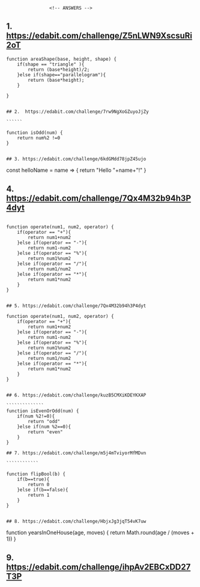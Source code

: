                     <!-- ANSWERS -->
## 1.  https://edabit.com/challenge/Z5nLWN9XscsuRi2oT

``````````
function areaShape(base, height, shape) {
	if(shape == "triangle" ){
		return (base*height)/2;
	}else if(shape=="parallelogram"){
		return (base*height);
	}
	
}


## 2.  https://edabit.com/challenge/7rw9NgXoGZuyoJjZy

``````

function isOdd(num) {
	return num%2 !=0
}


## 3. https://edabit.com/challenge/6kdGMdd78jpZ45ujo

``````````````````


const helloName = name =>
{
	return "Hello "+name+"!"
}


## 4.  https://edabit.com/challenge/7Qx4M32b94h3P4dyt

````````````````````````

function operate(num1, num2, operator) {
	if(operator == "+"){
		return num1+num2
	}else if(operator == "-"){
		return num1-num2
	}else if(operator == "%"){
		return num1%num2
	}else if(operator == "/"){
		return num1/num2
	}else if(operator == "*"){
		return num1*num2
	}
}


## 5. https://edabit.com/challenge/7Qx4M32b94h3P4dyt

function operate(num1, num2, operator) {
	if(operator == "+"){
		return num1+num2
	}else if(operator == "-"){
		return num1-num2
	}else if(operator == "%"){
		return num1%num2
	}else if(operator == "/"){
		return num1/num2
	}else if(operator == "*"){
		return num1*num2
	}
}


## 6. https://edabit.com/challenge/kuzB5CMXiKDEYKXAP

``````````````
function isEvenOrOdd(num) {
	if(num %2!=0){
		return "odd"
	}else if(num %2==0){
		return "even"
	}
}

## 7. https://edabit.com/challenge/m5j4mTviyorMfMDvn

````````````

function flipBool(b) {
	if(b==true){
		return 0
	}else if(b==false){
		return 1
	}
}


## 8. https://edabit.com/challenge/HbjxJg3jqT54vK7uw

```````````````````````````````````

function yearsInOneHouse(age, moves) {
	return Math.round(age / (moves + 1))
}

## 9. https://edabit.com/challenge/ihpAv2EBCxDD27T3P

```````````````






